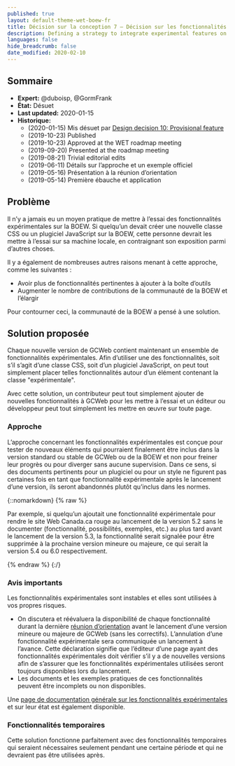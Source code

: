 ```yaml
---
published: true
layout: default-theme-wet-boew-fr
title: Décision sur la conception 7 – Décision sur les fonctionnalités expérimentales
description: Defining a strategy to integrate experimental features on the WET
languages: false
hide_breadcrumb: false
date_modified: 2020-02-10
---
```


## Sommaire

* **Expert:** @duboisp, @GormFrank
* **État:** Désuet
* **Last updated:** 2020-01-15
* **Historique:**
	* (2020-01-15) Mis désuet par [Design decision 10: Provisional feature](10.html)
	* (2019-10-23) Published
	* (2019-10-23) Approved at the WET roadmap meeting
	* (2019-09-20) Presented at the roadmap meeting
	* (2019-08-21) Trivial editorial edits
	* (2019-06-11) Détails sur l’approche et un exemple officiel
	* (2019-05-16) Présentation à la réunion d’orientation
	* (2019-05-14) Première ébauche et application

## Problème

Il n’y a jamais eu un moyen pratique de mettre à l’essai des fonctionnalités expérimentales sur la BOEW. Si quelqu’un devait créer une nouvelle classe CSS ou un plugiciel JavaScript sur la BOEW, cette personne devrait les mettre à l’essai sur sa machine locale, en contraignant son exposition parmi d’autres choses.

Il y a également de nombreuses autres raisons menant à cette approche, comme les suivantes :

* Avoir plus de fonctionnalités pertinentes à ajouter à la boîte d’outils
* Augmenter le nombre de contributions de la communauté de la BOEW et l’élargir

Pour contourner ceci, la communauté de la BOEW a pensé à une solution.

## Solution proposée

Chaque nouvelle version de GCWeb contient maintenant un ensemble de fonctionnalités expérimentales. Afin d’utiliser une des fonctionnalités, soit s’il s’agit d’une classe CSS, soit d’un plugiciel JavaScript, on peut tout simplement placer telles fonctionnalités autour d’un élément contenant la classe "expérimentale".

Avec cette solution, un contributeur peut tout simplement ajouter de nouvelles fonctionnalités à GCWeb pour les mettre à l’essai et un éditeur ou développeur peut tout simplement les mettre en œuvre sur toute page.

### Approche

L’approche concernant les fonctionnalités expérimentales est conçue pour tester de nouveaux éléments qui pourraient finalement être inclus dans la version standard ou stable de GCWeb ou de la BOEW et non pour freiner leur progrès ou pour diverger sans aucune supervision. Dans ce sens, si des documents pertinents pour un plugiciel ou pour un style ne figurent pas certaines fois en tant que fonctionnalité expérimentale après le lancement d’une version, ils seront abandonnés plutôt qu’inclus dans les normes.

{::nomarkdown}
{% raw %}
<p class="alert alert-info">Par exemple, si quelqu’un ajoutait une fonctionnalité expérimentale pour rendre le site Web Canada.ca rouge au lancement de la version 5.2 sans le documenter (fonctionnalité, possibilités, exemples, etc.) au plus tard avant le lancement de la version 5.3, la fonctionnalité serait signalée pour être supprimée à la prochaine version mineure ou majeure, ce qui serait la version 5.4 ou 6.0 respectivement.</p>
{% endraw %}
{:/}

### Avis importants

Les fonctionnalités expérimentales sont instables et elles sont utilisées à vos propres risques.

* On discutera et réévaluera la disponibilité de chaque fonctionnalité durant la dernière [réunion d’orientation](https://wet-boew.github.io/wet-boew-documentation/index-fr) avant le lancement d’une version mineure ou majeure de GCWeb (sans les correctifs). L’annulation d’une fonctionnalité expérimentale sera communiquée un lancement à l’avance. Cette déclaration signifie que l’éditeur d’une page ayant des fonctionnalités expérimentales doit vérifier s’il y a de nouvelles versions afin de s’assurer que les fonctionnalités expérimentales utilisées seront toujours disponibles lors du lancement.
* Les documents et les exemples pratiques de ces fonctionnalités peuvent être incomplets ou non disponibles.

Une [page de documentation générale sur les fonctionnalités expérimentales](https://wet-boew.github.io/themes-dist/GCWeb/experimental-fr.html) et sur leur état est également disponible.

### Fonctionnalités temporaires

Cette solution fonctionne parfaitement avec des fonctionnalités temporaires qui seraient nécessaires seulement pendant une certaine période et qui ne devraient pas être utilisées après.

